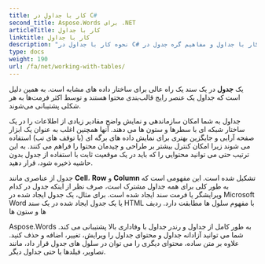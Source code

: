 ```yaml
---
title: کار با جداول در C#
second_title: Aspose.Words برای .NET
articleTitle: کار با جداول
linktitle: کار با جداول
description: "نحوه کار با جداول در C# معرفی کار با جداول و مفاهیم گره جدول در Aspose.Words برای .NET."
type: docs
weight: 190
url: /fa/net/working-with-tables/
---
```


یک **جدول** در یک سند یک راه عالی برای ساختار داده های مشابه است. به همین دلیل است که جداول یک عنصر رایج قالب‌بندی محتوا هستند و توسط اکثر فرمت‌ها به هر شکلی پشتیبانی می‌شوند.

جداول به شما امکان سازماندهی و نمایش واضح مقادیر زیادی از اطلاعات را در یک ساختار شبکه ای با سطرها و ستون ها می دهند. آنها همچنین اغلب به عنوان یک ابزار صفحه آرایی و جایگزین بهتری برای نمایش داده های برگه ای (با توقف های تب) استفاده می شوند زیرا امکان کنترل بیشتر بر طراحی و چیدمان محتوا را فراهم می کنند. به این ترتیب حتی می توانید محتوایی را که باید در یک موقعیت ثابت با استفاده از جدول بدون حاشیه ذخیره شود، قرار دهید.

جدول از عناصری مانند **Cell**، **Row** و **Column** تشکیل شده است. این مفهومی است که به طور کلی برای همه جداول مشترک است، صرف نظر از اینکه جدول در کدام ویرایشگر یا فرمت سند ایجاد شده است. برای مثال، یک جدول ایجاد شده در Microsoft Word یا یک جدول ایجاد شده در یک سند HTML با مفهوم سلول ها مطابقت دارد. ردیف ها و ستون ها

Aspose.Words به طور کامل از جداول و رندر جداول با وفاداری بالا پشتیبانی می کند. شما می توانید آزادانه جداول و محتوای جداول را ویرایش، تغییر، اضافه و حذف کنید. علاوه بر متن ساده، محتوای دیگری را می توان در سلول های جدول قرار داد، مانند تصاویر، فیلدها یا حتی جداول دیگر.